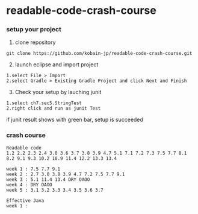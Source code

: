 # readable-code-crash-course

### setup your project

1. clone repository 

```
git clone https://github.com/kobain-jp/readable-code-crash-course.git
```

2. launch eclipse and import project

```
1.select File > Import 
2.select Gradle > Existing Gradle Project and click Next and Finish
```

3. Check your setup by lauching junit

```
1.select ch7.sec5.StringTest
2.right click and run as junit Test
```

if junit result shows with green bar, setup is succeeded

### crash course

```
Readable code 
1.2 2.2 2.3 2.4 3.0 3.6 3.7 3.8 3.9 4.7 5.1 7.1 7.2 7.3 7.5 7.7 8.1 8.2 9.1 9.3 10.2 10.9 11.4 12.2 13.3 13.4

week 1 : 7.5 7.7 9.1
week 2 : 2.7 3.0 3.8 3.9 4.7 7.2 7.5 7.7 9.1 
week 3 : 5.1 11.4 13.4 DRY OAOO
week 4 : DRY OAOO
week 5 : 3.1 3.2 3.3 3.4 3.5 3.6 3.7 

Effective Java
week 1 : 
```
